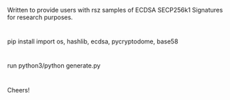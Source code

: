 Written to provide users with rsz samples of ECDSA SECP256k1 Signatures for research purposes.
#
pip install import os, hashlib, ecdsa, pycryptodome, base58
#

run python3/python generate.py
#
Cheers!
